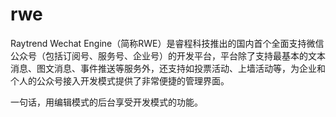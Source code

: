 rwe
===

Raytrend Wechat Engine（简称RWE）是睿程科技推出的国内首个全面支持微信公众号（包括订阅号、服务号、企业号）的开发平台，平台除了支持最基本的文本消息、图文消息、事件推送等服务外，还支持如投票活动、上墙活动等，为企业和个人的公众号接入开发模式提供了非常便捷的管理界面。

一句话，用编辑模式的后台享受开发模式的功能。
